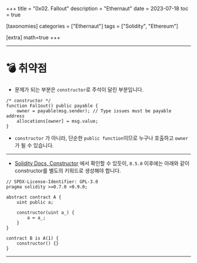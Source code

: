 +++
title = "0x02. Fallout"
description = "Ethernaut"
date = 2023-07-18
toc = true

[taxonomies]
categories = ["Ethernaut"]
tags = ["Solidity", "Ethereum"]

[extra]
math=true
+++

---

# 💣 취약점
- 문제가 되는 부분은 `constructor`로 주석이 달린 부분입니다.

```solidity
/* constructor */
function Fal1out() public payable {
    owner = payable(msg.sender); // Type issues must be payable address
    allocations[owner] = msg.value;
}
```

- `constructor` 가 아니라, 단순한 `public function`이므로 누구나 호출하고 `owner`가 될 수 있습니다.

---

- [Solidity Docs, Constructor](https://docs.soliditylang.org/en/v0.8.13/contracts.html#constructors) 에서 확인할 수 있듯이, `0.5.0` 이후에는 아래와 같이 <txtylw>constructor</txtylw>를 별도의 키워드로 생성해야 합니다.

```solidity
// SPDX-License-Identifier: GPL-3.0
pragma solidity >=0.7.0 <0.9.0;

abstract contract A {
    uint public a;

    constructor(uint a_) {
        a = a_;
    }
}

contract B is A(1) {
    constructor() {}
}
```
---
